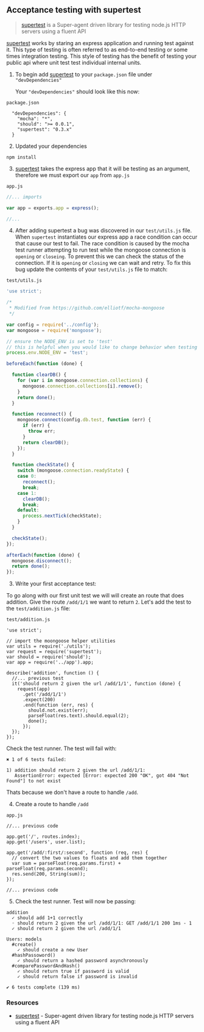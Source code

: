 ## Acceptance testing with supertest


> [supertest][supertest] is a Super-agent driven library for testing
  node.js HTTP servers using a fluent API

[supertest][supertest] works by staring an express application and 
running test against it. This type of testing is often referred to as 
end-to-end testing or some times integration testing. This style of 
testing has the benefit of testing your public api where unit test
test individual internal units.


1. To begin add [supertest][supertest] to
   your `package.json` file under `"devDependencies"`
   
   Your `"devDependencies"` should look like this now:

  `package.json`

  ```
    "devDependencies": {
      "mocha": "*",
      "should": ">= 0.0.1",
      "supertest": "0.3.x"
    }
  ```

2. Updated your dependencies

  ```
  npm install
  ```

3. [supertest][supertest] takes the express app that it will be testing
   as an argument, therefore we must export our `app` from `app.js`

  `app.js`

  ```javascript
  //... imports

  var app = exports.app = express();

  //...
  ```

4. After adding supertest a bug was discovered in our `test/utils.js`
   file. When `supertest` instantiates our express app a race
   condition can occur that cause our test to fail. The race
   condition is caused by the mocha test runner attempting to run test
   while the mongoose connection is `opening` or `closeing`. To
   prevent this we can check the status of the connection. If it is
   `opening` or `closing` we can wait and retry. To fix this bug update
   the contents of your `test/utils.js` file to match:

  `test/utils.js`

  ```javascript
  'use strict';

  /*
   * Modified from https://github.com/elliotf/mocha-mongoose
   */

  var config = require('../config');
  var mongoose = require('mongoose');

  // ensure the NODE_ENV is set to 'test'
  // this is helpful when you would like to change behavior when testing
  process.env.NODE_ENV = 'test';

  beforeEach(function (done) {

    function clearDB() {
      for (var i in mongoose.connection.collections) {
        mongoose.connection.collections[i].remove();
      }
      return done();
    }

    function reconnect() {
      mongoose.connect(config.db.test, function (err) {
        if (err) {
          throw err;
        }
        return clearDB();
      });
    }

    function checkState() {
      switch (mongoose.connection.readyState) {
      case 0:
        reconnect();
        break;
      case 1:
        clearDB();
        break;
      default:
        process.nextTick(checkState);
      }
    }

    checkState();
  });

  afterEach(function (done) {
    mongoose.disconnect();
    return done();
  });
  ```

3. Write your first acceptance test:

  To go along with our first unit test we will will create an route that
  does addition. Give the route `/add/1/1` we want to return `2`. Let's
  add the test to the `test/addition.js` file:

  `test/addition.js`

  ```
  'use strict';

  // import the moongoose helper utilities
  var utils = require('./utils');
  var request = require('supertest');
  var should = require('should');
  var app = require('../app').app;

  describe('addition', function () {
    //... previous test
    it('should return 2 given the url /add/1/1', function (done) {
      request(app)
        .get('/add/1/1')
        .expect(200)
        .end(function (err, res) {
          should.not.exist(err);
          parseFloat(res.text).should.equal(2);
          done();
        });
    });
  });
  ``` 

  Check the test runner. The test will fail with:

  ```
  ✖ 1 of 6 tests failed:

  1) addition should return 2 given the url /add/1/1:
     AssertionError: expected [Error: expected 200 "OK", got 404 "Not Found"] to not exist
  ```

  Thats because we don't have a route to handle `/add`.

4. Create a route to handle `/add`

  `app.js`

  ```
  //... previous code

  app.get('/', routes.index);
  app.get('/users', user.list);

  app.get('/add/:first/:second', function (req, res) {
    // convert the two values to floats and add them together
    var sum = parseFloat(req.params.first) + parseFloat(req.params.second);
    res.send(200, String(sum));
  });

  //... previous code
  ```

5. Check the test runner. Test will now be passing:

  ```
  addition
    ✓ should add 1+1 correctly 
    ◦ should return 2 given the url /add/1/1: GET /add/1/1 200 1ms - 1
    ✓ should return 2 given the url /add/1/1 

  Users: models
    #create()
      ✓ should create a new User 
    #hashPassoword()
      ✓ should return a hashed password asynchronously 
    #comparePasswordAndHash()
      ✓ should return true if password is valid 
      ✓ should return false if password is invalid 

  ✔ 6 tests complete (139 ms)
  ```
### Resources

- [supertest][supertest] - Super-agent driven library for testing
  node.js HTTP servers using a fluent API

[supertest]: https://github.com/visionmedia/supertest

